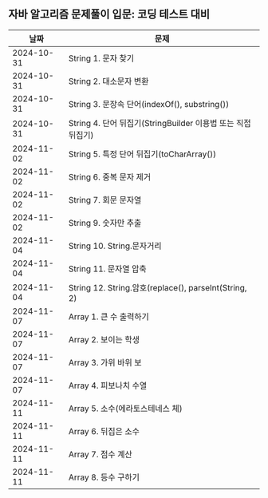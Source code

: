 ## 자바 알고리즘 문제풀이 입문: 코딩 테스트 대비

| 날짜         | 문제                                                  |
|------------|-----------------------------------------------------|
| 2024-10-31 | String 1. 문자 찾기                                     |
| 2024-10-31 | String 2. 대소문자 변환                                   |
| 2024-10-31 | String 3. 문장속 단어(indexOf(), substring())            |
| 2024-10-31 | String 4. 단어 뒤집기(StringBuilder 이용법 또는 직접뒤집기)        |
| 2024-11-02 | String 5. 특정 단어 뒤집기(toCharArray())                  |
| 2024-11-02 | String 6. 중복 문자 제거                                  |
| 2024-11-02 | String 7. 회문 문자열                                    |
| 2024-11-02 | String 9. 숫자만 추출                                    |
| 2024-11-04 | String 10. String.문자거리                              |
| 2024-11-04 | String 11. 문자열 압축                                   |
| 2024-11-04 | String 12. String.암호(replace(), parseInt(String, 2) |
| 2024-11-07 | Array 1. 큰 수 출력하기                                   |
| 2024-11-07 | Array 2. 보이는 학생                                     |
| 2024-11-07 | Array 3. 가위 바위 보                                    |
| 2024-11-07 | Array 4. 피보나치 수열                                    |
| 2024-11-11 | Array 5. 소수(에라토스테네스 체)                              |
| 2024-11-11 | Array 6. 뒤집은 소수                                     |
| 2024-11-11 | Array 7. 점수 계산                                      |
| 2024-11-11 | Array 8. 등수 구하기                                     |